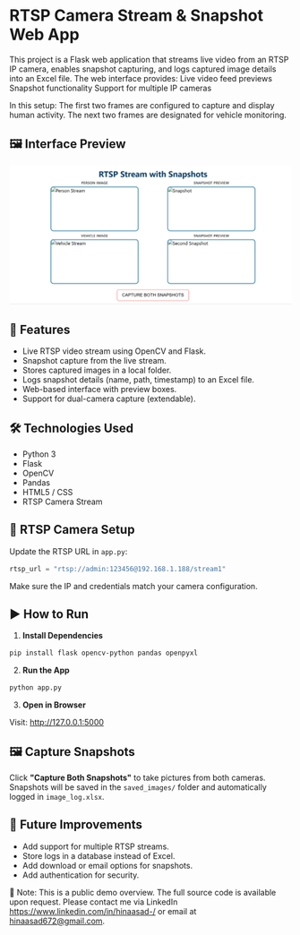 # RTSP Camera Stream & Snapshot Web App

This project is a Flask web application that streams live video from an RTSP IP camera, enables snapshot capturing, and logs captured image details into an Excel file. The web interface provides:
Live video feed previews
Snapshot functionality
Support for multiple IP cameras

In this setup:
The first two frames are configured to capture and display human activity.
The next two frames are designated for vehicle monitoring.

## 🖼 Interface Preview

![Interface Preview](screenshots/interface_preview.png)


## 🚀 Features

- Live RTSP video stream using OpenCV and Flask.
- Snapshot capture from the live stream.
- Stores captured images in a local folder.
- Logs snapshot details (name, path, timestamp) to an Excel file.
- Web-based interface with preview boxes.
- Support for dual-camera capture (extendable).


## 🛠 Technologies Used

- Python 3
- Flask
- OpenCV
- Pandas
- HTML5 / CSS
- RTSP Camera Stream


## 📡 RTSP Camera Setup

Update the RTSP URL in `app.py`:

```python
rtsp_url = "rtsp://admin:123456@192.168.1.188/stream1"
````

Make sure the IP and credentials match your camera configuration.

## ▶️ How to Run

1. **Install Dependencies**

```bash
pip install flask opencv-python pandas openpyxl
```

2. **Run the App**

```bash
python app.py
```

3. **Open in Browser**

Visit: http://127.0.0.1:5000

## 🖼 Capture Snapshots

Click **"Capture Both Snapshots"** to take pictures from both cameras. Snapshots will be saved in the `saved_images/` folder and automatically logged in `image_log.xlsx`.

## 📝 Future Improvements

* Add support for multiple RTSP streams.
* Store logs in a database instead of Excel.
* Add download or email options for snapshots.
* Add authentication for security.

🔐 Note:
This is a public demo overview. The full source code is available upon request. Please contact me via LinkedIn https://www.linkedin.com/in/hinaasad-/ or email at hinaasad672@gmail.com.




